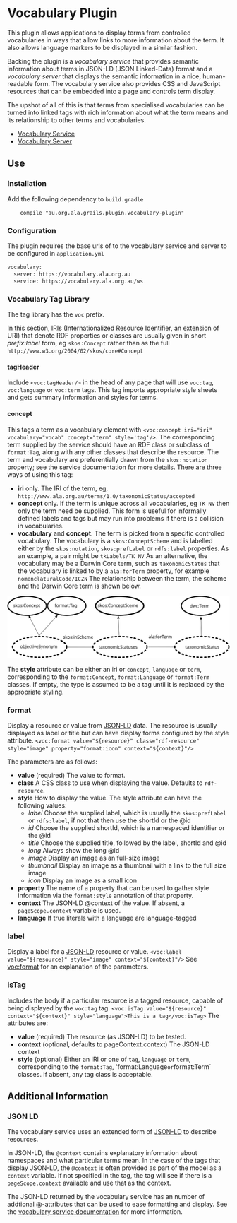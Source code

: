 # Vocabulary Plugin

This plugin allows applications to display terms from controlled vocabularies in ways
that allow links to more information about the term.
It also allows language markers to be displayed in a similar fashion.

Backing the plugin is a *vocabulary service* that provides semantic information about
terms in JSON-LD (JSON Linked-Data) format and a *vocabulary server* that displays
the semantic information in a nice, human-readable form.
The vocabulary service also provides CSS and JavaScript resources that can be
embedded into a page and controls term display.

The upshot of all of this is that terms from specialised vocabularies can be
turned into linked tags with rich information about what the term means and its relationship
to other terms and vocabularies.

* [Vocabulary Service](https://github.com/AtlasOfLivingAustralia/vocabulary-service)
* [Vocabulary Server](https://github.com/AtlasOfLivingAustralia/vocabulary-server-plugin)


## Use

### Installation

Add the following dependency to `build.gradle`

```
    compile "au.org.ala.grails.plugin.vocabulary-plugin"
```

### Configuration

The plugin requires the base urls of to the vocabulary service and server 
to be configured in `application.yml`

```$xslt
vocabulary:
  server: https://vocabulary.ala.org.au
  service: https://vocabulary.ala.org.au/ws
```

### Vocabulary Tag Library

The tag library has the `voc` prefix.

In this section, IRIs (Internationalized Resource Identifier, an extension of URI)
that denote RDF properties or classes are usually given in short *prefix:label* form,
eg `skos:Concept` rather than as the full `http://www.w3.org/2004/02/skos/core#Concept`


#### tagHeader

Include `<voc:tagHeader/>` in the head of any page that will use `voc:tag`, 
`voc:language` or `voc:term` tags.
This tag imports appropriate style sheets and gets summary information and styles for
terms.

#### concept

This tags a term as a vocabulary element with
`<voc:concept iri="iri" vocabulary="vocab" concept="term" style='tag'/>`.
The corresponding term supplied by the service should have an RDF class or subclass of 
`format:Tag`, along with any other classes that describe the resource.
The term and vocabulary are preferentially drawn from the `skos:notation`
property; see the service documentation for more details.
There are three ways of using this tag:

* **iri** only. The IRI of the term, eg, `http://www.ala.org.au/terms/1.0/taxonomicStatus/accepted`
* **concept** only. If the term is unique across all vocabularies, eg `TK NV` then
  only the term need be supplied. This form is useful for informally defined
  labels and tags but may run into problems if there is a collision in
  vocabularies.
* **vocabulary** and **concept**. The term is picked from a specific controlled vocabulary.
  The vocabulary is a `skos:ConceptScheme` and is labelled either by the 
  `skos:notation`, `skos:prefLabel` or `rdfs:label` properties.
  As an example, a pair might be `tkLabels/TK NV`
  As an alternative, the vocabulary may be a Darwin Core term, such as `taxonomicStatus`
  that the vocabulary is linked to by a `ala:forTerm` property, for example
  `nomenclaturalCode/ICZN`
  The relationship between the term, the scheme and the Darwin Core term is shown
  below.
  
![Tag Term, Vocabulary and DwC Term](doc/tag.svg)

The **style** attribute can be either an iri or `concept`, `language` or `term`, corresponding to
the `format:Concept`, `format:Language` or `format:Term` classes.
If empty, the type is assumed to be a tag until it is replaced by the appropriate styling.


### format

Display a resource or value from [JSON-LD](#json-ld) data.
The resource is usually displayed as label or title but can have display
forms configured by the style attribute.
`<voc:format value="${resource}" class="rdf-resource" style="image" property="format:icon" context="${context}"/>`

The parameters are as follows:

* **value** (required) The value to format.
* **class** A CSS class to use when displaying the value. Defaults to `rdf-resource`.
* **style** How to display the value. The style attribute can have the following values:
  * *label* Choose the supplied label, which is usually the `skos:prefLabel` or `rdfs:label`, if not that then use the shortId or the @id
  * *id* Choose the supplied shortId, which is a namespaced identifier or the @id
  * *title* Choose the supplied title, followed by the label, shortId and @id
  * *long* Always show the long @id
  * *image* Display an image as an full-size image
  * *thumbnail* Display an image as a thumbnail with a link to the full size image
  * *icon* Display an image as a small icon
* **property** The name of a property that can be used to gather style information
  via the `format:style` annotation of that property.
* **context** The JSON-LD @context of the value. If absent, a `pageScope.context` variable
  is used.
* **language** If true literals with a language are language-tagged

### label

Display a label for a [JSON-LD](#json-ld) resource or value.
`<voc:label value="${resource}" style="image" context="${context}"/>`
See [voc:format](#format) for an explanation of the parameters.

  
### isTag

Includes the body if a particular resource is a tagged resource, capable of being displayed
by the `voc:tag` tag.
`<voc:isTag value="${resource}" context="${context}" style="language">This is a tag</voc:isTag>`
The attributes are:

* **value** (required) The resource (as JSON-LD) to be tested.
* **context** (optional, defaults to pageContext.context) The JSON-LD context
* **style** (optional) Either an IRI or one of `tag`, `language` or `term`, corresponding to
  the `format:Tag`, 'format:Language` or `format:Term` classes. If absent, any tag class is acceptable.


## Additional Information

### JSON LD

The vocabulary service uses an extended form of [JSON-LD]() to describe resources.

In JSON-LD, the `@context` contains explanatory information about namespaces
and what particular terms mean.
In the case of the tags that display JSON-LD, the `@context` is often provided
as part of the model as a `context` variable.
If not specified in the tag, the tag will see if there is a `pageScope.context` available
and use that as the context.

The JSON-LD returned by the vocabulary service has an number of addtional @-attributes
that can be used to ease formatting and display.
See the [vocabulary service documentation](https://github.com/AtlasOfLivingAustralia/vocabulary-service/README.md)
for more information.
